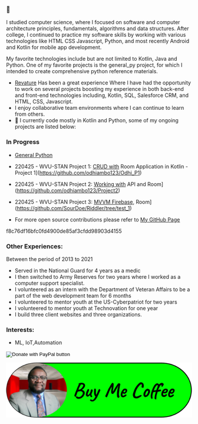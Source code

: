 ### 👋
I studied computer science, where I focused on software and computer architecture principles, fundamentals, algorithms and data structures. After college, I continued to practice my software skills by working with various technologies like HTML CSS Javascript, Python, and most recently Android and Kotlin for mobile app development.

My favorite technologies include but are not limited to Kotlin, Java and Python. One of my favorite projects is the general_py project, for which I intended to create comprehensive python reference materials.

- [Revature](https://revature.com/referral-software-engineer/?ra=0030P00002GNmMf&ru=0050P0000085FVG) Has been a great experience Where I have had the opportunity to work on several projects boosting my experience in both back-end and front-end technologies including, Kotlin, SQL, Salesforce CRM, and HTML, CSS, Javascript. 
- I enjoy collaborative team environments where I can continue to learn from others.
- 🌱 I currently code mostly in Kotlin and Python, some of my ongoing projects are listed below:
### In Progress
  -  [General Python](https://github.com/odhiambo123/general_py)

  -  220425 - WVU-STAN Project 1: [CRUD with](https://github.com/odhiambo123/Odhi_P1) Room Application in Kotlin - Project 1](https://github.com/odhiambo123/Odhi_P1)
  -  220425 - WVU-STAN Project 2: [Working with](https://github.com/odhiambo123/Project2) API and Room](https://github.com/odhiambo123/Project2)
  -  220425 - WVU-STAN Project 3: [MVVM Firebase](https://github.com/SourDoe/Riddler/tree/test_1), Room](https://github.com/SourDoe/Riddler/tree/test_1)
  -  For more open source contributions please refer to [My GitHub Page](https://github.com/odhiambo123?tab=repositories)

 f8c76df16bfc0fd4900de85af3cfdd98903d4155
  
 ### Other Experiences:
 Between the period of 2013 to 2021
   - Served in the National Guard for 4 years as a medic
   - I then switched to Army Reserves for two years where I worked as a computer support specialist.
   - I volunteered as an intern with the Department of Veteran Affairs to be a part of the web development team for 6 months
   - I volunteered to mentor youth at the US-Cyberpatriot for two years
   - I volunteered to mentor youth at Technovation for one year
   - I build three client websites and three organizations. 
### Interests:

  - ML, IoT,Automation
   
<form action="https://www.paypal.com/donate" method="post" target="_top">
<input type="hidden" name="hosted_button_id" value="HFV8K949A3P2J" />
<input type="image" src="https://www.paypalobjects.com/en_US/i/btn/btn_donate_LG.gif" border="0" name="submit" title="PayPal - The safer, easier way to pay online!" alt="Donate with PayPal button" />
<img alt="" border="0" src="https://www.paypal.com/en_US/i/scr/pixel.gif" width="1" height="1" />
</form>

[![Paypal](https://github.com/odhiambo123/odhiambo123/blob/main/img/image3.png?raw=true)](https://www.paypal.com/donate/?hosted_button_id=XA25BFDYUCV48)



